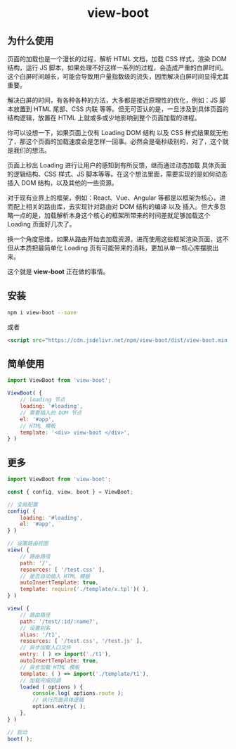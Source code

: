 <h1 align="center"> view-boot </h1>

## 为什么使用

页面的加载也是一个漫长的过程，解析 HTML 文档，加载 CSS 样式，渲染 DOM 结构，运行 JS 脚本，如果处理不好这样一系列的过程，会造成严重的白屏时间。这个白屏时间越长，可能会导致用户量指数级的流失，因而解决白屏时间显得尤其重要。

解决白屏的时间，有各种各种的方法，大多都是接近原理性的优化，例如：JS 脚本放置到 HTML 尾部、CSS 内联 等等。但无可否认的是，一旦涉及到具体页面的结构逻辑，放置在 HTML 上就或多或少地影响到整个页面加载的进程。

你可以设想一下，如果页面上仅有 Loading DOM 结构 以及 CSS 样式结果就无他了，那这个页面的加载速度会是怎样一回事。必然会是毫秒级别的，对了，这个就是我们的想法。

页面上秒出 Loading 进行让用户的感知到有所反馈，继而通过动态加载 具体页面的逻辑结构、CSS 样式、JS 脚本等等。在这个想法里面，需要实现的是如何动态插入 DOM 结构，以及其他的一些资源。

对于现有业界上的框架，例如：React、Vue、Angular 等都是以框架为核心，进而配上相关的路由库，去实现针对路由对 DOM 结构的编译 以及 插入。但大多忽略一点的是，加载解析本身这个核心的框架所带来的时间差就足够加载这个 Loading 页面好几次了。

换一个角度思维，如果从路由开始去加载资源，进而使用这些框架渲染页面，这不但从本质把最简单化 Loading 页有可能带来的消耗，更加从单一核心库摆脱出来。

这个就是 **view-boot** 正在做的事情。

## 安装

```sh
npm i view-boot --save
```

或者

```html
<script src="https://cdn.jsdelivr.net/npm/view-boot/dist/view-boot.min.js"></script>
```

## 简单使用

```js
import ViewBoot from 'view-boot';

ViewBoot( {
    // loading 节点
    loading: '#loading',
    // 需要插入的 DOM 节点
    el: '#app',
    // HTML 模板
    template: '<div> view-boot </div>',
} )
```

## 更多

```js
import ViewBoot from 'view-boot';

const { config, view, boot } = ViewBoot;

// 全局配置
config( {
    loading: '#loading',
    el: '#app',
} )

// 设置路由视图
view( {
    // 路由路径
    path: '/',
    resources: [ '/test.css' ],
    // 是否自动插入 HTML 模板
    autoInsertTemplate: true,
    template: require('./template/x.tpl')( ),
} )

view( {
    // 路由路径
    path: '/test/:id/:name?',
    // 设置别名
    alias: '/t1',
    resources: [ '/test.css', '/test.js' ],
    // 异步加载入口文件
    entry: ( ) => import('./t1'),
    autoInsertTemplate: true,
    // 异步加载 HTML 模板
    template: ( ) => import('./template/t1'),
    // 加载完成回调
    loaded ( options ) {
        console.log( options.route );
        // 执行页面具体逻辑
        options.entry( );
    },
} )

// 启动
boot( );
```
